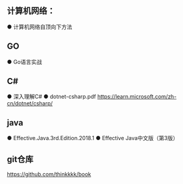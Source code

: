 ## 计算机网络：
● 计算机网络自顶向下方法

## GO
● Go语言实战

## C#
● 深入理解C#
● dotnet-csharp.pdf                  https://learn.microsoft.com/zh-cn/dotnet/csharp/

## java
● Effective.Java.3rd.Edition.2018.1
● Effective Java中文版（第3版）


## git仓库
https://github.com/thinkkkk/book
